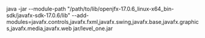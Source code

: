 java -jar --module-path "/path/to/lib/openjfx-17.0.6_linux-x64_bin-sdk/javafx-sdk-17.0.6/lib" --add-modules=javafx.controls,javafx.fxml,javafx.swing,javafx.base,javafx.graphics,javafx.media,javafx.web jar/level_one.jar

